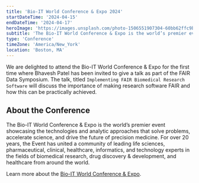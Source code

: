 ```yaml
---
title: 'Bio-IT World Conference & Expo 2024'
startDateTime: '2024-04-15'
endDateTime: '2024-04-17'
heroImage: 'https://images.unsplash.com/photo-1506551907304-60bb62ffc9b0?q=80&w=2070&auto=format&fit=crop&ixlib=rb-4.0.3&ixid=M3wxMjA3fDB8MHxwaG90by1wYWdlfHx8fGVufDB8fHx8fA%3D%3D'
subtitle: 'The Bio-IT World Conference & Expo is the world’s premier event showcasing the technologies and analytic approaches that solve problems, accelerate science, and drive the future of precision medicine.'
type: 'Conference'
timeZone: 'America/New_York'
location: 'Boston, MA'
---
```


We are delighted to attend the Bio-IT World Conference & Expo for the first time where Bhavesh Patel has been invited to give a talk as part of the FAIR Data Symposium. The talk, titled `Implementing FAIR Biomedical Research Software` will discuss the importance of making research software FAIR and how this can be practically achieved.

## About the Conference

The Bio-IT World Conference & Expo is the world’s premier event showcasing the technologies and analytic approaches that solve problems, accelerate science, and drive the future of precision medicine. For over 20 years, the Event has united a community of leading life sciences, pharmaceutical, clinical, healthcare, informatics, and technology experts in the fields of biomedical research, drug discovery & development, and healthcare from around the world.

Learn more about the [Bio-IT World Conference & Expo](https://www.bio-itworldexpo.com/fair-data/).
